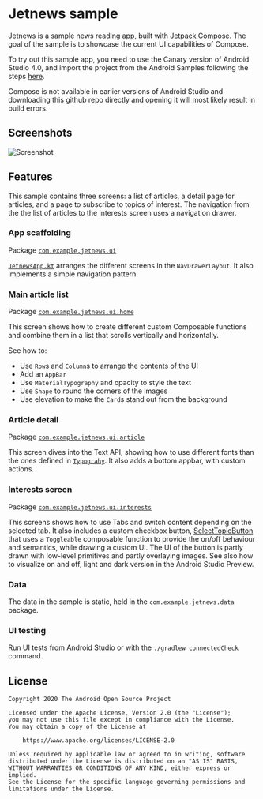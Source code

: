 # Jetnews sample
Jetnews is a sample news reading app, built with
[Jetpack Compose](https://developer.android.com/jetpack/compose). The goal of the sample is to
showcase the current UI capabilities of Compose.

To try out this sample app, you need to use the Canary version of Android Studio 4.0, and import the
project from the Android Samples following the steps
[here](https://developer.android.com/jetpack/compose/setup#sample).

Compose is not available in earlier versions of Android Studio and downloading this github repo
directly and opening it will most likely result in build errors.

Screenshots
-----------
<img src="screenshots/jetnews_demo.gif" alt="Screenshot">

## Features

This sample contains three screens: a list of articles, a detail page for articles, and a page to
subscribe to topics of interest. The navigation from the the list of articles to the interests
screen uses a navigation drawer.

### App scaffolding

Package [`com.example.jetnews.ui`][1]

[`JetnewsApp.kt`][2] arranges the different screens in the `NavDrawerLayout`. It also implements a simple
navigation pattern.

[1]: app/src/main/java/com/example/jetnews/ui
[2]: app/src/main/java/com/example/jetnews/ui/JetnewsApp.kt

### Main article list

Package [`com.example.jetnews.ui.home`][3]

This screen shows how to create different custom Composable functions and combine them in a list
that scrolls vertically and horizontally.

See how to:

* Use `Row`s and `Column`s to arrange the contents of the UI
* Add an `AppBar`
* Use `MaterialTypography` and opacity to style the text
* Use `Shape` to round the corners of the images
* Use elevation to make the `Card`s stand out from the background

[3]: app/src/main/java/com/example/jetnews/ui/home

### Article detail

Package [`com.example.jetnews.ui.article`][4]

This screen dives into the Text API, showing how to use different fonts than the ones defined in
[`Typograhy`][5]. It also adds a bottom appbar, with custom actions.

[4]: app/src/main/java/com/example/jetnews/ui/article
[5]: app/src/main/java/com/example/jetnews/ui/theme/Type.kt

### Interests screen

Package [`com.example.jetnews.ui.interests`][6]

This screens shows how to use Tabs and switch content depending on the selected tab. It
also includes a custom checkbox button, [SelectTopicButton][7]
that uses a `Toggleable` composable function to provide
the on/off behaviour and semantics, while drawing a custom UI. The UI of the button is partly
drawn with low-level primitives and partly overlaying images. See also how to visualize
on and off, light and dark version in the Android Studio Preview.

[6]: app/src/main/java/com/example/jetnews/ui/interests
[7]: app/src/main/java/com/example/jetnews/ui/interests/SelectTopicButton.kt

### Data

The data in the sample is static, held in the `com.example.jetnews.data` package.

### UI testing

Run UI tests from Android Studio or with the `./gradlew connectedCheck` command.

## License

```
Copyright 2020 The Android Open Source Project

Licensed under the Apache License, Version 2.0 (the "License");
you may not use this file except in compliance with the License.
You may obtain a copy of the License at

    https://www.apache.org/licenses/LICENSE-2.0

Unless required by applicable law or agreed to in writing, software
distributed under the License is distributed on an "AS IS" BASIS,
WITHOUT WARRANTIES OR CONDITIONS OF ANY KIND, either express or implied.
See the License for the specific language governing permissions and
limitations under the License.
```
